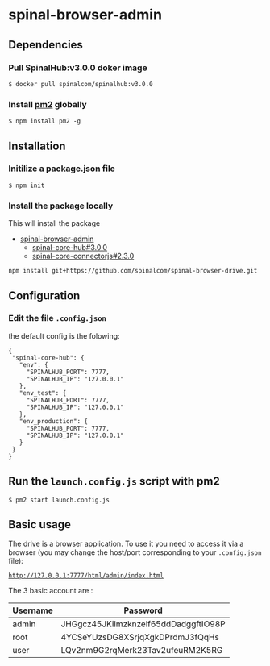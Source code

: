 # spinal-browser-admin

## Dependencies

### Pull SpinalHub:v3.0.0 doker image
```
$ docker pull spinalcom/spinalhub:v3.0.0
```
### Install [pm2](https://github.com/Unitech/pm2) globally
```
$ npm install pm2 -g
```


## Installation

### Initilize a package.json file

```
$ npm init
```

### Install the package locally

This will install the package
  - [spinal-browser-admin](https://github.com/spinalcom/spinal-browser-admin)
    - [spinal-core-hub#3.0.0](https://github.com/spinalcom/spinal-core-hub)
    - [spinal-core-connectorjs#2.3.0](https://github.com/spinalcom/spinal-core-connectorjs)


```
npm install git+https://github.com/spinalcom/spinal-browser-drive.git
```

## Configuration

### Edit the file `.config.json`

 the default config is the folowing:
 ```
{
  "spinal-core-hub": {
    "env": {
      "SPINALHUB_PORT": 7777,
      "SPINALHUB_IP": "127.0.0.1"
    },
    "env_test": {
      "SPINALHUB_PORT": 7777,
      "SPINALHUB_IP": "127.0.0.1"
    },
    "env_production": {
      "SPINALHUB_PORT": 7777,
      "SPINALHUB_IP": "127.0.0.1"
    }
  }
}
```

## Run the `launch.config.js` script with pm2
```
$ pm2 start launch.config.js
```

## Basic usage

The drive is a browser application. To use it you need to access it via a browser (you may change the host/port corresponding to your `.config.json` file):

[`http://127.0.0.1:7777/html/admin/index.html`](http://127.0.0.1:7777/html/admin/index.html)

The 3 basic account are :

Username | Password
-|-
admin | JHGgcz45JKilmzknzelf65ddDadggftIO98P
root | 4YCSeYUzsDG8XSrjqXgkDPrdmJ3fQqHs
user | LQv2nm9G2rqMerk23Tav2ufeuRM2K5RG

